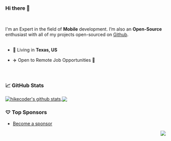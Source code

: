 ### Hi there 👋

<!--
**hikecoder/hikecoder** is a ✨ _special_ ✨ repository because its `README.md` (this file) appears on your GitHub profile.

Here are some ideas to get you started:

- 🔭 I’m currently working on ...
- 🌱 I’m currently learning ...
- 👯 I’m looking to collaborate on ...
- 🤔 I’m looking for help with ...
- 💬 Ask me about ...
- 📫 How to reach me: ...
- 😄 Pronouns: ...
- ⚡ Fun fact: ...
-->
<br/>

I'm an Expert in the field of **Mobile** development. I’m also an **Open-Source** enthusiast with all of my projects open-sourced on [Github](https://github.com/hikecoder?tab=repositories).
<br/>
<br/>

- 🗼 Living in **Texas, US**

- ✈️ Open to Remote Job Opportunities 🍻

<br/>

### 📈 GitHub Stats


<a href="https://github.com/hikecoder?tab=repositories">
  <img align="center" src="https://github-readme-stats.vercel.app/api?username=hikecoder&show_icons=true&count_private=true&include_all_commits=true&line_height=21&show_icons=true&theme=vue&hide_border=true" alt="hikecoder's github stats" />
</a>
<a href="https://github.com/hikecoder?tab=repositories">
  <!-- Change the `github-readme-stats.anuraghazra1.vercel.app` to `github-readme-stats.vercel.app`  -->
  <img align="center" src="https://github-readme-stats.vercel.app/api/top-langs/?username=hikecoder&show_icons=true&layout=compact&theme=vue&hide_border=true&langs_count=8" />
</a>

### ♡ Top Sponsors

- [Become a sponsor](https://github.com/sponsors/hikecoder)

<img src="https://komarev.com/ghpvc/?username=wasabeef&color=blue&style=flat-square&label=visitors" align="right" />
